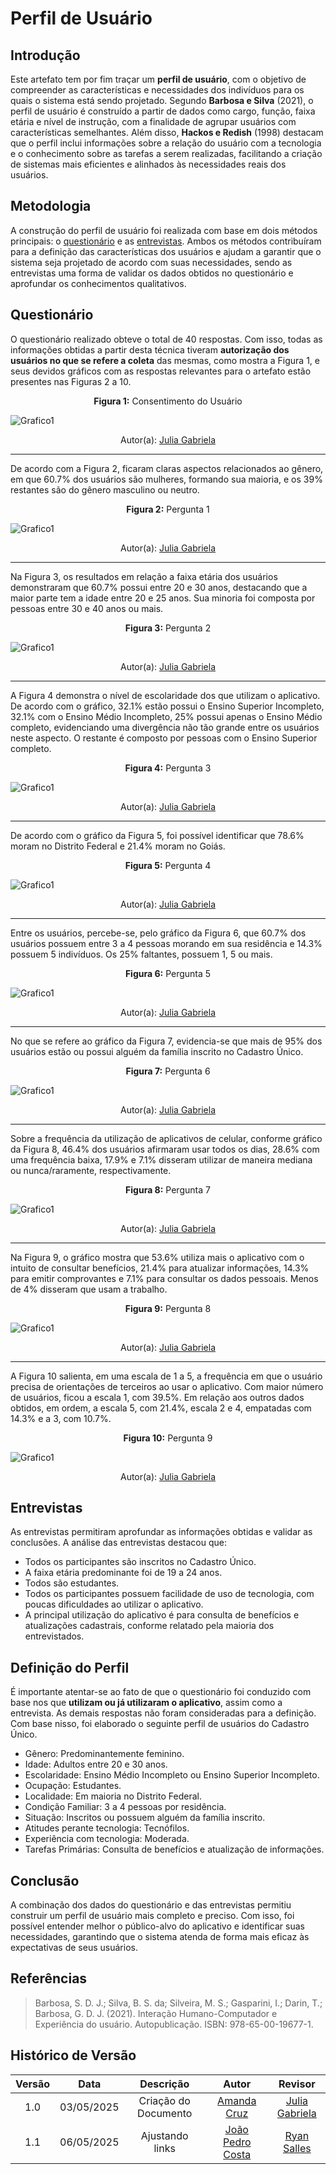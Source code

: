 # Perfil de Usuário

## Introdução

Este artefato tem por fim traçar um **perfil de usuário**, com o objetivo de compreender as características e necessidades dos indivíduos para os quais o sistema está sendo projetado. Segundo **Barbosa e Silva** (2021), o perfil de usuário é construído a partir de dados como cargo, função, faixa etária e nível de instrução, com a finalidade de agrupar usuários com características semelhantes. Além disso, **Hackos e Redish** (1998) destacam que o perfil inclui informações sobre a relação do usuário com a tecnologia e o conhecimento sobre as tarefas a serem realizadas, facilitando a criação de sistemas mais eficientes e alinhados às necessidades reais dos usuários.

## Metodologia

A construção do perfil de usuário foi realizada com base em dois métodos principais: o [questionário](./tecnicas/questionario.md) e as [entrevistas](./tecnicas/entrevista.md). Ambos os métodos contribuíram para a definição das características dos usuários e ajudam a garantir que o sistema seja projetado de acordo com suas necessidades, sendo as entrevistas uma forma de validar os dados obtidos no questionário e aprofundar os conhecimentos qualitativos.

## Questionário
O questionário realizado obteve o total de 40 respostas. Com isso, todas as informações obtidas a partir desta técnica tiveram **autorização dos usuários no que se refere a coleta** das mesmas, como mostra a Figura 1, e seus devidos gráficos com as respostas relevantes para o artefato estão presentes nas Figuras 2 a 10.

<p align="center"><b>Figura 1:</b> Consentimento do Usuário</p> 

![Grafico1](../assets/grafico1.png)

<center>
 Autor(a): <a href="https://github.com/JuliaGabP" target = "_blank">Julia Gabriela</a></h6>
</center>

--- 
De acordo com a Figura 2, ficaram claras aspectos relacionados ao gênero, em que 60.7% dos usuários são mulheres, formando sua maioria, e os 39% restantes são do gênero masculino ou neutro.

<p align="center"><b>Figura 2:</b> Pergunta 1</p> 
 
![Grafico1](../assets/grafico3.png)
<center>
 Autor(a): <a href="https://github.com/JuliaGabP" target = "_blank">Julia Gabriela</a></h6>
</center>

---

Na Figura 3, os resultados em relação a faixa etária dos usuários demonstraram que 60.7% possui entre 20 e 30 anos, destacando que a maior parte tem a idade entre 20 e 25 anos. Sua minoria foi composta por pessoas entre 30 e 40 anos ou mais.

<p align="center"><b>Figura 3:</b> Pergunta 2</p> 

![Grafico1](../assets/grafico4.png)
<center>
 Autor(a): <a href="https://github.com/JuliaGabP" target = "_blank">Julia Gabriela</a></h6>
</center>

---
A Figura 4 demonstra o nível de escolaridade dos que utilizam o aplicativo. De acordo com o gráfico, 32.1% estão possui o Ensino Superior Incompleto, 32.1% com o Ensino Médio Incompleto, 25% possui apenas o Ensino Médio completo, evidenciando uma divergência não tão grande entre os usuários neste aspecto. O restante é composto por pessoas com o Ensino Superior completo.

<p align="center"><b>Figura 4:</b> Pergunta 3</p> 

![Grafico1](../assets/grafico5.png)
<center>
 Autor(a): <a href="https://github.com/JuliaGabP" target = "_blank">Julia Gabriela</a></h6>
</center>

---

De acordo com o gráfico da Figura 5, foi possível identificar que 78.6% moram no Distrito Federal e 21.4% moram no Goiás.
<p align="center"><b>Figura 5:</b> Pergunta 4</p> 
  
![Grafico1](../assets/grafico6.png)
<center>
 Autor(a): <a href="https://github.com/JuliaGabP" target = "_blank">Julia Gabriela</a></h6>
</center>

--- 
Entre os usuários, percebe-se, pelo gráfico da Figura 6, que 60.7% dos usuários possuem entre 3 a 4 pessoas morando em sua residência e 14.3% possuem 5 indivíduos. Os 25% faltantes, possuem 1, 5 ou mais.

<p align="center"><b>Figura 6:</b> Pergunta 5</p> 

![Grafico1](../assets/grafico7.png)
<center>
 Autor(a): <a href="https://github.com/JuliaGabP" target = "_blank">Julia Gabriela</a></h6>
</center>

---
No que se refere ao gráfico da Figura 7, evidencia-se que mais de 95% dos usuários estão ou possui alguém da família inscrito no Cadastro Único.

<p align="center"><b>Figura 7:</b> Pergunta 6</p> 
  
![Grafico1](../assets/grafico8.png)
<center>
 Autor(a): <a href="https://github.com/JuliaGabP" target = "_blank">Julia Gabriela</a></h6>
</center>

---
Sobre a frequência da utilização de aplicativos de celular, conforme gráfico da Figura 8, 46.4% dos usuários afirmaram usar todos os dias, 28.6% com uma frequência baixa, 17.9% e 7.1% disseram utilizar de maneira mediana ou nunca/raramente, respectivamente.
<p align="center"><b>Figura 8:</b> Pergunta 7</p> 

![Grafico1](../assets/grafico13.png)
<center>
 Autor(a): <a href="https://github.com/JuliaGabP" target = "_blank">Julia Gabriela</a></h6>
</center>

---
Na Figura 9, o gráfico mostra que 53.6% utiliza mais o aplicativo com o intuito de consultar benefícios, 21.4% para atualizar informações, 14.3% para emitir comprovantes e 7.1% para consultar os dados pessoais. Menos de 4% disseram que usam a trabalho.

<p align="center"><b>Figura 9:</b> Pergunta 8</p> 

![Grafico1](../assets/grafico14.png)
<center>
 Autor(a): <a href="https://github.com/JuliaGabP" target = "_blank">Julia Gabriela</a></h6>
</center>

---
A Figura 10 salienta, em uma escala de 1 a 5, a frequência em que o usuário precisa de orientações de terceiros ao usar o aplicativo. Com maior número de usuários, ficou a escala 1, com 39.5%. Em relação aos outros dados obtidos, em ordem, a escala 5, com 21.4%, escala 2 e 4, empatadas com 14.3% e a 3, com 10.7%. 
<p align="center"><b>Figura 10:</b> Pergunta 9</p> 

![Grafico1](../assets/grafico16.png)
<center>
 Autor(a): <a href="https://github.com/JuliaGabP" target = "_blank">Julia Gabriela</a></h6>
</center>

## Entrevistas

As entrevistas permitiram aprofundar as informações obtidas e validar as conclusões. A análise das entrevistas destacou que:

- Todos os participantes são inscritos no Cadastro Único.
- A faixa etária predominante foi de 19 a 24 anos.
- Todos são estudantes.
- Todos os participantes possuem facilidade de uso de tecnologia, com poucas dificuldades ao utilizar o aplicativo.
- A principal utilização do aplicativo é para consulta de benefícios e atualizações cadastrais, conforme relatado pela maioria dos entrevistados.

## Definição do Perfil 

É importante atentar-se ao fato de que o questionário foi conduzido com base nos que **utilizam ou já utilizaram o aplicativo**, assim como a entrevista. As demais respostas não foram consideradas para a definição.
Com base nisso, foi elaborado o seguinte perfil de usuários do Cadastro Único.

- Gênero: Predominantemente feminino.
- Idade: Adultos entre 20 e 30 anos.
- Escolaridade: Ensino Médio Incompleto ou Ensino Superior Incompleto.
- Ocupação: Estudantes.
- Localidade: Em maioria no Distrito Federal.
- Condição Familiar: 3 a 4 pessoas por residência.
- Situação: Inscritos ou possuem alguém da família inscrito.
- Atitudes perante tecnologia: Tecnófilos.
- Experiência com tecnologia: Moderada.
- Tarefas Primárias: Consulta de benefícios e atualização de informações.


## Conclusão

A combinação dos dados do questionário e das entrevistas permitiu construir um perfil de usuário mais completo e preciso. Com isso, foi possível entender melhor o público-alvo do aplicativo e identificar suas necessidades, garantindo que o sistema atenda de forma mais eficaz às expectativas de seus usuários.

## Referências

> Barbosa, S. D. J.; Silva, B. S. da; Silveira, M. S.; Gasparini, I.; Darin, T.; Barbosa, G. D. J. (2021). Interação Humano-Computador e Experiência do usuário. Autopublicação. ISBN: 978-65-00-19677-1.

## Histórico de Versão
| Versão |    Data    |    Descrição     |         Autor         |       Revisor      |
| :----: | :--------: | :--------------: | :-------------------: | :----------------: |
|  1.0   | 03/05/2025 | Criação do Documento | [Amanda Cruz](https://github.com/mandicrz) | [Julia Gabriela](https://github.com/JuliaGabP) | 
|  1.1   | 06/05/2025 | Ajustando links  | [João Pedro Costa](https://github.com/joaopedro) | [Ryan Salles](https://github.com/RA-Salles)     |